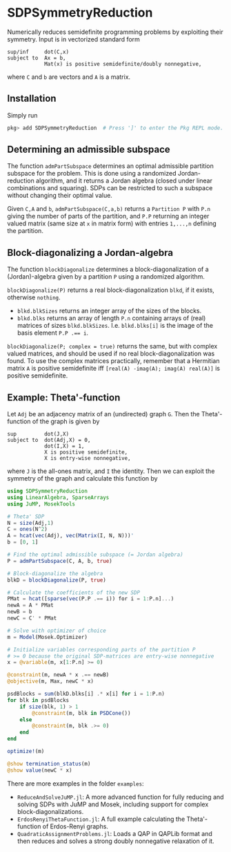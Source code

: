 # SDPSymmetryReduction

Numerically reduces semidefinite programming problems by exploiting their symmetry. Input is in vectorized standard form
```
sup/inf     dot(C,x)
subject to  Ax = b,
            Mat(x) is positive semidefinite/doubly nonnegative,
```
where `C` and `b` are vectors and `A` is a matrix.

## Installation
Simply run
```julia
pkg> add SDPSymmetryReduction  # Press ']' to enter the Pkg REPL mode.
```

## Determining an admissible subspace
The function `admPartSubspace` determines an optimal admissible partition subspace for the problem. This is done using a randomized Jordan-reduction algorithm, and it returns a Jordan algebra (closed under linear combinations and squaring). SDPs can be restricted to such a subspace without changing their optimal value.

Given `C,A` and `b`, `admPartSubspace(C,a,b)` returns a `Partition P` with `P.n` giving the number of parts of the partition, and `P.P` returning an integer valued matrix (same size at `x` in matrix form) with entries `1,...,n` defining the partition.

## Block-diagonalizing a Jordan-algebra
The function `blockDiagonalize` determines a block-diagonalization of a (Jordan)-algebra given by a partition `P` using a randomized algorithm.

`blockDiagonalize(P)` returns a real block-diagonalization `blkd`, if it exists, otherwise `nothing`.
* `blkd.blkSizes` returns an integer array of the sizes of the blocks.
* `blkd.blks` returns an array of length `P.n` containing arrays of (real) matrices of sizes `blkd.blkSizes`. I.e. `blkd.blks[i]` is the image of the basis element `P.P .== i`.

`blockDiagonalize(P; complex = true)` returns the same, but with complex valued matrices, and should be used if no real block-diagonalization was found. To use the complex matrices practically, remember that a Hermitian matrix `A` is positive semidefinite iff `[real(A) -imag(A); imag(A) real(A)]` is positive semidefinite.

## Example: Theta'-function
Let `Adj` be an adjacency matrix of an (undirected) graph `G`. Then the Theta'-function of the graph is given by
```
sup         dot(J,X)
subject to  dot(Adj,X) = 0,
            dot(I,X) = 1,
            X is positive semidefinite,
            X is entry-wise nonnegative,
```
where `J` is the all-ones matrix, and `I` the identity. Then we can exploit the symmetry of the graph and calculate this function by
```julia
using SDPSymmetryReduction
using LinearAlgebra, SparseArrays
using JuMP, MosekTools

# Theta' SDP
N = size(Adj,1)
C = ones(N^2)
A = hcat(vec(Adj), vec(Matrix(I, N, N)))'
b = [0, 1]

# Find the optimal admissible subspace (= Jordan algebra)
P = admPartSubspace(C, A, b, true)

# Block-diagonalize the algebra
blkD = blockDiagonalize(P, true)

# Calculate the coefficients of the new SDP
PMat = hcat([sparse(vec(P.P .== i)) for i = 1:P.n]...)
newA = A * PMat
newB = b
newC = C' * PMat

# Solve with optimizer of choice
m = Model(Mosek.Optimizer)

# Initialize variables corresponding parts of the partition P
# >= 0 because the original SDP-matrices are entry-wise nonnegative
x = @variable(m, x[1:P.n] >= 0)

@constraint(m, newA * x .== newB)
@objective(m, Max, newC * x)

psdBlocks = sum(blkD.blks[i] .* x[i] for i = 1:P.n)
for blk in psdBlocks
    if size(blk, 1) > 1
        @constraint(m, blk in PSDCone())
    else
        @constraint(m, blk .>= 0)
    end
end

optimize!(m)

@show termination_status(m)
@show value(newC * x)
```
There are more examples in the folder `examples`:
* `ReduceAndSolveJuMP.jl`: A more advanced function for fully reducing and solving SDPs with JuMP and Mosek, including support for complex block-diagonalizations.
* `ErdosRenyiThetaFunction.jl`: A full example calculating the Theta'-function of Erdos-Renyi graphs.
* `QuadraticAssignmentProblems.jl`: Loads a QAP in QAPLib format and then reduces and solves a strong doubly nonnegative relaxation of it.
